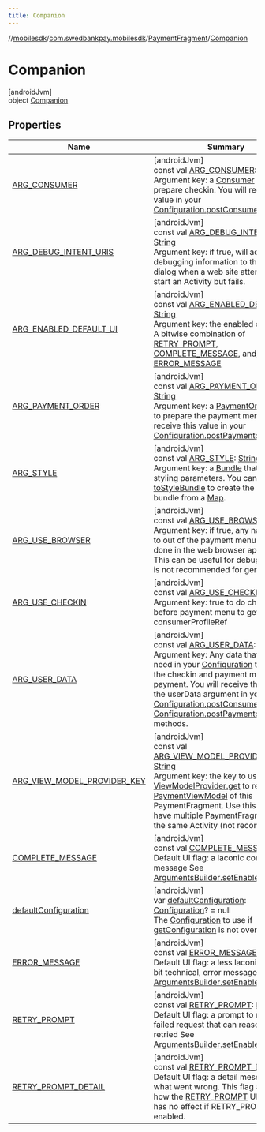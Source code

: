 ```yaml
---
title: Companion
---
```

//[mobilesdk](../../../../index.html)/[com.swedbankpay.mobilesdk](../../index.html)/[PaymentFragment](../index.html)/[Companion](index.html)



# Companion



[androidJvm]\
object [Companion](index.html)



## Properties


| Name | Summary |
|---|---|
| [ARG_CONSUMER](-a-r-g_-c-o-n-s-u-m-e-r.html) | [androidJvm]<br>const val [ARG_CONSUMER](-a-r-g_-c-o-n-s-u-m-e-r.html): [String](https://kotlinlang.org/api/latest/jvm/stdlib/kotlin/-string/index.html)<br>Argument key: a [Consumer](../../-consumer/index.html) object to prepare checkin. You will receive this value in your [Configuration.postConsumers](../../-configuration/post-consumers.html). |
| [ARG_DEBUG_INTENT_URIS](-a-r-g_-d-e-b-u-g_-i-n-t-e-n-t_-u-r-i-s.html) | [androidJvm]<br>const val [ARG_DEBUG_INTENT_URIS](-a-r-g_-d-e-b-u-g_-i-n-t-e-n-t_-u-r-i-s.html): [String](https://kotlinlang.org/api/latest/jvm/stdlib/kotlin/-string/index.html)<br>Argument key: if true, will add debugging information to the error dialog when a web site attempts to start an Activity but fails. |
| [ARG_ENABLED_DEFAULT_UI](-a-r-g_-e-n-a-b-l-e-d_-d-e-f-a-u-l-t_-u-i.html) | [androidJvm]<br>const val [ARG_ENABLED_DEFAULT_UI](-a-r-g_-e-n-a-b-l-e-d_-d-e-f-a-u-l-t_-u-i.html): [String](https://kotlinlang.org/api/latest/jvm/stdlib/kotlin/-string/index.html)<br>Argument key: the enabled deafult UI. A bitwise combination of [RETRY_PROMPT](-r-e-t-r-y_-p-r-o-m-p-t.html), [COMPLETE_MESSAGE](-c-o-m-p-l-e-t-e_-m-e-s-s-a-g-e.html), and/or [ERROR_MESSAGE](-e-r-r-o-r_-m-e-s-s-a-g-e.html) |
| [ARG_PAYMENT_ORDER](-a-r-g_-p-a-y-m-e-n-t_-o-r-d-e-r.html) | [androidJvm]<br>const val [ARG_PAYMENT_ORDER](-a-r-g_-p-a-y-m-e-n-t_-o-r-d-e-r.html): [String](https://kotlinlang.org/api/latest/jvm/stdlib/kotlin/-string/index.html)<br>Argument key: a [PaymentOrder](../../-payment-order/index.html) object to prepare the payment menu. You will receive this value in your [Configuration.postPaymentorders](../../-configuration/post-paymentorders.html). |
| [ARG_STYLE](-a-r-g_-s-t-y-l-e.html) | [androidJvm]<br>const val [ARG_STYLE](-a-r-g_-s-t-y-l-e.html): [String](https://kotlinlang.org/api/latest/jvm/stdlib/kotlin/-string/index.html)<br>Argument key: a [Bundle](https://developer.android.com/reference/kotlin/android/os/Bundle.html) that contains styling parameters. You can use [toStyleBundle](../../to-style-bundle.html) to create the style bundle from a [Map](https://kotlinlang.org/api/latest/jvm/stdlib/kotlin.collections/-map/index.html). |
| [ARG_USE_BROWSER](-a-r-g_-u-s-e_-b-r-o-w-s-e-r.html) | [androidJvm]<br>const val [ARG_USE_BROWSER](-a-r-g_-u-s-e_-b-r-o-w-s-e-r.html): [String](https://kotlinlang.org/api/latest/jvm/stdlib/kotlin/-string/index.html)<br>Argument key: if true, any navigation to out of the payment menu will be done in the web browser app instead. This can be useful for debugging, but is not recommended for general use. |
| [ARG_USE_CHECKIN](-a-r-g_-u-s-e_-c-h-e-c-k-i-n.html) | [androidJvm]<br>const val [ARG_USE_CHECKIN](-a-r-g_-u-s-e_-c-h-e-c-k-i-n.html): [String](https://kotlinlang.org/api/latest/jvm/stdlib/kotlin/-string/index.html)<br>Argument key: true to do checkin before payment menu to get a consumerProfileRef |
| [ARG_USER_DATA](-a-r-g_-u-s-e-r_-d-a-t-a.html) | [androidJvm]<br>const val [ARG_USER_DATA](-a-r-g_-u-s-e-r_-d-a-t-a.html): [String](https://kotlinlang.org/api/latest/jvm/stdlib/kotlin/-string/index.html)<br>Argument key: Any data that you may need in your [Configuration](../../-configuration/index.html) to prepare the checkin and payment menu for this payment. You will receive this value as the userData argument in your [Configuration.postConsumers](../../-configuration/post-consumers.html) and [Configuration.postPaymentorders](../../-configuration/post-paymentorders.html) methods. |
| [ARG_VIEW_MODEL_PROVIDER_KEY](-a-r-g_-v-i-e-w_-m-o-d-e-l_-p-r-o-v-i-d-e-r_-k-e-y.html) | [androidJvm]<br>const val [ARG_VIEW_MODEL_PROVIDER_KEY](-a-r-g_-v-i-e-w_-m-o-d-e-l_-p-r-o-v-i-d-e-r_-k-e-y.html): [String](https://kotlinlang.org/api/latest/jvm/stdlib/kotlin/-string/index.html)<br>Argument key: the key to use in [ViewModelProvider.get](https://developer.android.com/reference/kotlin/androidx/lifecycle/ViewModelProvider.html#get) to retrieve the [PaymentViewModel](../../-payment-view-model/index.html) of this PaymentFragment. Use this if you have multiple PaymentFragments in the same Activity (not recommended). |
| [COMPLETE_MESSAGE](-c-o-m-p-l-e-t-e_-m-e-s-s-a-g-e.html) | [androidJvm]<br>const val [COMPLETE_MESSAGE](-c-o-m-p-l-e-t-e_-m-e-s-s-a-g-e.html): [Int](https://kotlinlang.org/api/latest/jvm/stdlib/kotlin/-int/index.html)<br>Default UI flag: a laconic completion message See [ArgumentsBuilder.setEnabledDefaultUI](../-arguments-builder/set-enabled-default-u-i.html) |
| [defaultConfiguration](default-configuration.html) | [androidJvm]<br>var [defaultConfiguration](default-configuration.html): [Configuration](../../-configuration/index.html)? = null<br>The [Configuration](../../-configuration/index.html) to use if [getConfiguration](../get-configuration.html) is not overridden. |
| [ERROR_MESSAGE](-e-r-r-o-r_-m-e-s-s-a-g-e.html) | [androidJvm]<br>const val [ERROR_MESSAGE](-e-r-r-o-r_-m-e-s-s-a-g-e.html): [Int](https://kotlinlang.org/api/latest/jvm/stdlib/kotlin/-int/index.html)<br>Default UI flag: a less laconic, though a bit technical, error message See [ArgumentsBuilder.setEnabledDefaultUI](../-arguments-builder/set-enabled-default-u-i.html) |
| [RETRY_PROMPT](-r-e-t-r-y_-p-r-o-m-p-t.html) | [androidJvm]<br>const val [RETRY_PROMPT](-r-e-t-r-y_-p-r-o-m-p-t.html): [Int](https://kotlinlang.org/api/latest/jvm/stdlib/kotlin/-int/index.html)<br>Default UI flag: a prompt to retry a failed request that can reasonably be retried See [ArgumentsBuilder.setEnabledDefaultUI](../-arguments-builder/set-enabled-default-u-i.html) |
| [RETRY_PROMPT_DETAIL](-r-e-t-r-y_-p-r-o-m-p-t_-d-e-t-a-i-l.html) | [androidJvm]<br>const val [RETRY_PROMPT_DETAIL](-r-e-t-r-y_-p-r-o-m-p-t_-d-e-t-a-i-l.html): [Int](https://kotlinlang.org/api/latest/jvm/stdlib/kotlin/-int/index.html)<br>Default UI flag: a detail message about what went wrong. This flag affects how the [RETRY_PROMPT](-r-e-t-r-y_-p-r-o-m-p-t.html) UI works; it has no effect if RETRY_PROMPT is not enabled. |

